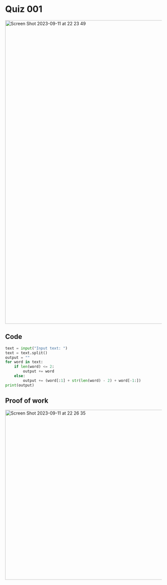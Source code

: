# Quiz 001
<img width="977" alt="Screen Shot 2023-09-11 at 22 23 49" src="https://github.com/hasmhib/unit1-2024/assets/142870448/0ff54b81-4352-4ecb-83ef-fccf7b9edc21">

## Code

```py
text = input("Input text: ")
text = text.split()
output = ""
for word in text:
    if len(word) <= 2:
        output += word
    else:
        output += (word[:1] + str(len(word) - 2) + word[-1:])
print(output)
```

## Proof of work
<img width="547" alt="Screen Shot 2023-09-11 at 22 26 35" src="https://github.com/hasmhib/unit1-2024/assets/142870448/8066d27f-4621-477b-9024-1dd879adc00f">
